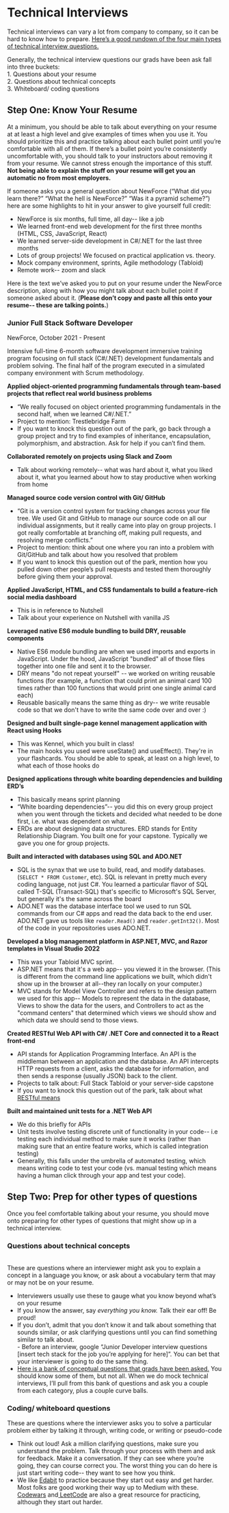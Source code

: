 # Technical Interviews

Technical interviews can vary a lot from company to company, so it can be hard to know how to prepare. [Here’s a good rundown of the four main types of technical interview questions.](https://medium.com/@sax1johno/the-four-categories-of-technical-interview-question-and-how-to-ace-them-2c96678cdf79) 

Generally, the technical interview questions our grads have been ask fall into three buckets: <br>	1. Questions about your resume <br>	2. Questions about technical concepts <br>	3. Whiteboard/ coding questions

## Step One: Know Your Resume
At a minimum, you should be able to talk about everything on your resume at at least a high level and give examples of times when you use it. You should prioritize this and practice talking about each bullet point until you’re comfortable with all of them. If there’s a bullet point you’re consistently uncomfortable with, you should talk to your instructors about removing it from your resume. We cannot stress enough the importance of this stuff. **Not being able to explain the stuff on your resume will get you an automatic no from most employers.** 

If someone asks you a general question about NewForce (“What did you learn there?” “What the hell is NewForce?” “Was it a pyramid scheme?”) here are some highlights to hit in your answer to give yourself full credit:<br>	
- NewForce is six months, full time, all day-- like a job 
- We learned front-end web development for the first three months (HTML, CSS, JavaScript, React)<br>	
- We learned server-side development in C#/.NET for the last three months<br>	
- Lots of group projects! We focused on practical application vs. theory. <br>	
-  Mock company environment, sprints, Agile methodology (Tabloid)
-  Remote work-- zoom and slack

Here is the text we’ve asked you to put on your resume under the NewForce description, along with how you might talk about each bullet point if someone asked about it. (**Please don’t copy and paste all this onto your resume-- these are talking points.**)

### Junior Full Stack Software Developer 
NewForce, October 2021 - Present

Intensive full-time 6-month software development immersive training program focusing on full stack (C#/.NET) development fundamentals and problem solving. The final half of the program executed in a simulated company environment with Scrum methodology.

**Applied object-oriented programming fundamentals through team-based projects that reflect real world business problems**
- “We really focused on object oriented programming fundamentals in the second half, when we learned C#/.NET.”
- Project to mention: Trestlebridge Farm
- If you want to knock this question out of the park, go back through a group project and try to find examples of inheritance, encapsulation, polymorphism, and abstraction. Ask for help if you can’t find them. 

**Collaborated remotely on projects using Slack and Zoom**
- Talk about working remotely-- what was hard about it, what you liked about it, what you learned about how to stay productive when working from home

**Managed source code version control with Git/ GitHub**
- “Git is a version control system for tracking changes across your file tree. We used Git and GitHub to manage our source code on all our individual assignments, but it really came into play on group projects. I got really comfortable at branching off, making pull requests, and resolving merge conflicts.”
- Project to mention: think about one where you ran into a problem with Git/GitHub and talk about how you resolved that problem
- If you want to knock this question out of the park, mention how you pulled down other people’s pull requests and tested them thoroughly before giving them your approval. 

**Applied JavaScript, HTML, and CSS fundamentals to build a feature-rich social media dashboard**
- This is in reference to Nutshell
- Talk about your experience on Nutshell with vanilla JS

**Leveraged native ES6 module bundling to build DRY, reusable components**
- Native ES6 module bundling are when we used imports and exports in JavaScript. Under the hood, JavaScript "bundled" all of those files together into one file and sent it to the browser.
- DRY means "do not repeat yourself" -- we worked on writing reusable functions (for example, a function that could print an animal card 100 times rather than 100 functions that would print one single animal card each)
- Reusable basically means the same thing as dry-- we write reusable code so that we don't have to write the same code over and over :) 


**Designed and built single-page kennel management application with React using Hooks**
  - This was Kennel, which you built in class!
  - The main hooks you used were useState() and useEffect(). They're in your flashcards. You should be able to speak, at least on a high level, to what each of those hooks do 


**Designed applications through white boarding dependencies and building ERD’s**
- This basically means sprint planning
- “White boarding dependencies”-- you did this on every group project when you went through the tickets and decided what needed to be done first, i.e. what was dependent on what.
- ERDs are about designing data structures. ERD stands for Entity Relationship Diagram. You built one for your capstone. Typically we gave you one for group projects.


**Built and interacted with databases using SQL and ADO.NET**
- SQL is the synax that we use to build, read, and modify databases. (`SELECT * FROM Customer`, etc). SQL is relevant in pretty much every coding language, not just C#. You learned a particular flavor of SQL called T-SQL (Transact-SQL) that's specific to Microsoft's SQL Server, but generally it's the same across the board
- ADO.NET was the database interface tool we used to run SQL commands from our C# apps and read the data back to the end user. ADO.NET gave us tools like `reader.Read()` and `reader.getInt32()`. Most of the code in your repositories uses ADO.NET. 


**Developed a blog management platform in ASP.NET, MVC, and Razor templates in Visual Studio 2022**
- This was your Tabloid MVC sprint.
- ASP.NET means that it's a web app-- you viewed it in the browser. (This is different from the command line applications we built, which didn't show up in the browser at all--they ran locally on your computer.)
- MVC stands for Model View Controller and refers to the design pattern we used for this app-- Models to represent the data in the database, Views to show the data for the users, and Controllers to act as the "command centers" that determined which views we should show and which data we should send to those views. 


**Created RESTful Web API with C#/ .NET Core and connected it to a React front-end**
- API stands for Application Programming Interface. An API is the middleman between an application and the database. An API intercepts HTTP requests from a client, asks the database for information, and then sends a response (usually JSON) back to the client. 
- Projects to talk about: Full Stack Tabloid or your server-side capstone
- If you want to knock this question out of the park, talk about what [RESTful means ](https://medium.com/extend/what-is-rest-a-simple-explanation-for-beginners-part-1-introduction-b4a072f8740f)


**Built and maintained unit tests for a .NET Web API**
- We do this briefly for APIs
- Unit tests involve testing discrete unit of functionality in your code-- i.e testing each individual method to make sure it works (rather than making sure that an entire feature works, which is called integration testing)
- Generally, this falls under the umbrella of automated testing, which means writing code to test your code (vs. manual testing which means having a human click through your app and test your code). 

## Step Two: Prep for other types of questions
Once you feel comfortable talking about your resume, you should move onto preparing for other types of questions that might show up in a technical interview. 

### Questions about technical concepts
<br>These are questions where an interviewer might ask you to explain a concept in a language you know, or ask about a vocabulary term that may or may not be on your resume.<br>	
- Interviewers usually use these to gauge what you know beyond what’s on your resume<br>	
- If you know the answer, say *everything you know.* Talk their ear off! Be proud! <br>	
- If you don’t, admit that you don’t know it and talk about something that sounds similar, or ask clarifying questions until you can find something similar to talk about. <br>	- Before an interview, google “Junior Developer interview questions [insert tech stack for the job you’re applying for here]”. You can bet that your interviewer is going to do the same thing. <br>	
- [Here is a bank of conceptual questions that grads have been asked.](https://docs.google.com/document/d/1cWyaOhim1_ZcSAoXibMrDUey7_jdDb-dcfgMuOCpsX4/edit) You should know some of them, but not all. When we do mock technical interviews, I’ll pull from this bank of questions and ask you a couple from each category, plus a couple curve 			balls. 

### Coding/ whiteboard questions
These are questions where the interviewer asks you to solve a particular problem either by talking it through, writing code, or writing or pseudo-code<br>	
- Think out loud! Ask a million clarifying questions, make sure you understand the problem. Talk through your process with them and ask for feedback. Make it a conversation. If they can see where you’re going, they can course correct you. The worst thing you can do here is just start writing code-- they want to see how you think.<br>
-  We like [Edabit](https://edabit.com/) to practice because they start out easy and get harder. Most folks are good working their way up to Medium with these. <br>[Codewars](https://www.codewars.com/) and[ LeetCode](https://leetcode.com/problemset/all/) are also a great resource for practicing, although they start out harder.



